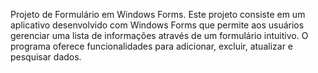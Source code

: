 
Projeto de Formulário em Windows Forms. 
Este projeto consiste em um aplicativo desenvolvido com Windows Forms que permite aos usuários gerenciar uma lista de informações através de um formulário intuitivo. O programa oferece funcionalidades para adicionar, excluir, atualizar e pesquisar dados.
